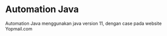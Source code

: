 # Automation Java

Automation Java menggunakan java version 11, dengan case pada website Yopmail.com
